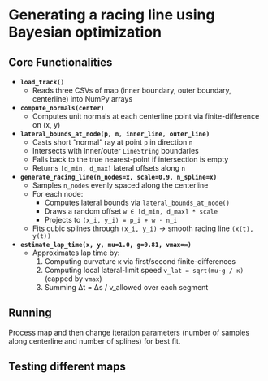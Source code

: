 # Generating a racing line using Bayesian optimization

## Core Functionalities
- **`load_track()`**  
  - Reads three CSVs of map (inner boundary, outer boundary, centerline) into NumPy arrays  
- **`compute_normals(center)`**  
  - Computes unit normals at each centerline point via finite-difference on (x, y)  
- **`lateral_bounds_at_node(p, n, inner_line, outer_line)`**  
  - Casts short “normal” ray at point `p` in direction `n`  
  - Intersects with inner/outer `LineString` boundaries  
  - Falls back to the true nearest-point if intersection is empty  
  - Returns `[d_min, d_max]` lateral offsets along `n`  
- **`generate_racing_line(n_nodes=x, scale=0.9, n_spline=x)`**  
  - Samples `n_nodes` evenly spaced along the centerline  
  - For each node:  
    - Computes lateral bounds via `lateral_bounds_at_node()`  
    - Draws a random offset `w ∈ [d_min, d_max] * scale`  
    - Projects to `(x_i, y_i) = p_i + w ⋅ n_i`  
  - Fits cubic splines through `(x_i, y_i)` → smooth racing line `(x(t), y(t))`  
- **`estimate_lap_time(x, y, mu=1.0, g=9.81, vmax=∞)`**  
  - Approximates lap time by:  
    1. Computing curvature κ via first/second finite-differences  
    2. Computing local lateral-limit speed `v_lat = sqrt(mu⋅g / κ)` (capped by `vmax`)  
    3. Summing Δt = Δs / v_allowed over each segment
   
## Running
Process map and then change iteration parameters (number of samples along centerline and number of splines) for best fit.

## Testing different maps
